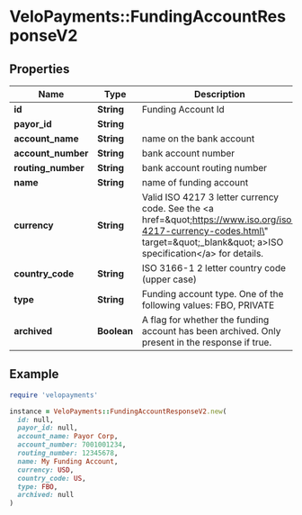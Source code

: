 # VeloPayments::FundingAccountResponseV2

## Properties

| Name | Type | Description | Notes |
| ---- | ---- | ----------- | ----- |
| **id** | **String** | Funding Account Id | [optional] |
| **payor_id** | **String** |  | [optional] |
| **account_name** | **String** | name on the bank account | [optional] |
| **account_number** | **String** | bank account number | [optional] |
| **routing_number** | **String** | bank account routing number | [optional] |
| **name** | **String** | name of funding account | [optional] |
| **currency** | **String** | Valid ISO 4217 3 letter currency code. See the &lt;a href&#x3D;\&quot;https://www.iso.org/iso-4217-currency-codes.html\&quot; target&#x3D;\&quot;_blank\&quot; a&gt;ISO specification&lt;/a&gt; for details. | [optional] |
| **country_code** | **String** | ISO 3166-1 2 letter country code (upper case) | [optional] |
| **type** | **String** | Funding account type. One of the following values: FBO, PRIVATE | [optional] |
| **archived** | **Boolean** | A flag for whether the funding account has been archived.  Only present in the response if true. | [optional] |

## Example

```ruby
require 'velopayments'

instance = VeloPayments::FundingAccountResponseV2.new(
  id: null,
  payor_id: null,
  account_name: Payor Corp,
  account_number: 7001001234,
  routing_number: 12345678,
  name: My Funding Account,
  currency: USD,
  country_code: US,
  type: FBO,
  archived: null
)
```

